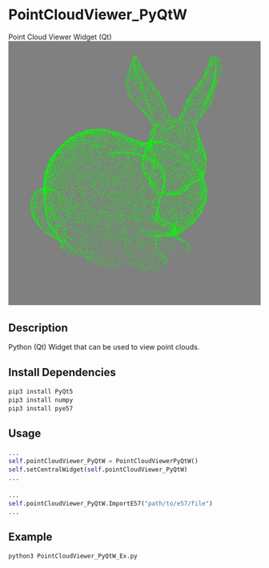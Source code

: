 # PointCloudViewer_PyQtW
Point Cloud Viewer Widget (Qt)
![Bunny](./Images/bunny.png)

##  Description
Python (Qt) Widget that can be used to view point clouds.

##  Install Dependencies

```bash
pip3 install PyQt5
pip3 install numpy
pip3 install pye57

```

##  Usage
```python
...
self.pointCloudViewer_PyQtW = PointCloudViewerPyQtW()
self.setCentralWidget(self.pointCloudViewer_PyQtW)
...

...
self.pointCloudViewer_PyQtW.ImportE57("path/to/e57/file")
...

```

## Example
```bash
python3 PointCloudViewer_PyQtW_Ex.py
```
